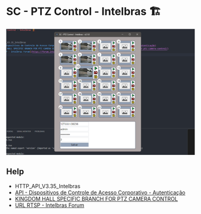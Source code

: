 # SC - PTZ Control - Intelbras 🏗️

![Alt text](image.png)

## Help

- HTTP_API_V3.35_Intelbras
- [API - Dispositivos de Controle de Acesso Corporativo - Autenticação](https://intelbras-caco-api.intelbras.com.br/#autenticação)
- [KINGDOM HALL SPECIFIC BRANCH FOR PTZ CAMERA CONTROL](https://propernerd.com/2016/01/kingdom-hall-specific-branch-for-ptz-camera-control/)
- [URL RTSP - Intelbras Forum](https://forum.intelbras.com.br/viewtopic.php?t=56068)
